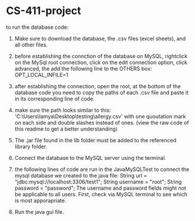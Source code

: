 # CS-411-project

to run the database code: 
  1. Make sure to download the database, the .csv files (excel sheets), and all other files.
  2. before establishing the connction of the database on MySQL, rightclick on the MySql root connection, click on the edit connection option, click advanced, the add the following line to the OTHERS box: OPT_LOCAL_INFILE=1
  3. after establishing the connection, open the root, at the bottom of the database code you need to copy the paths of each .csv file and paste it in its corresponding line of code.
  4. make sure the path looks similar to this:
               'C:\\Users\\lamya\\Desktop\\testing\\allergy.csv'
           with one quoutation mark on each side and double slashes instead of ones. (view the raw code of this readme to get a better understanding)
  5. The .jar file found in the lib folder must be added to the referenced library folder.
  6. Connect the database to the MySQL server using the terminal.
  7. the following lines of code are run in the JavaMySQLTest to connect the mysql database we created to the java file:
      String url = "jdbc:mysql://localhost:3306/test1";
		  String username = "root";
		  String password = "password"; 
      The username and password fields might not be applicable to all users. First, check via MySQL terminal to see which is most apporapriate. 
      
  8. Run the java gui file.
